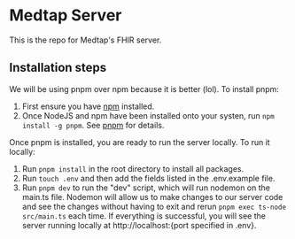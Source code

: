 # Medtap Server
This is the repo for Medtap's FHIR server.

## Installation steps
We will be using pnpm over npm because it is better (lol). To install pnpm:
1. First ensure you have [npm](https://docs.npmjs.com/downloading-and-installing-node-js-and-npm) installed. 
2. Once NodeJS and npm have been installed onto your systen, run `npm install -g pnpm`. See [pnpm](https://pnpm.io/installation) for details.

Once pnpm is installed, you are ready to run the server locally. To run it locally:
1. Run `pnpm install` in the root directory to install all packages.
2. Run `touch .env` and then add the fields listed in the .env.example file.
3. Run `pnpm dev` to run the "dev" script, which will run nodemon on the main.ts file. Nodemon will allow us to make changes to our server code and see the changes without having to exit and rerun `pnpm exec ts-node src/main.ts` each time. If everything is successful, you will see the server running locally at http://localhost:{port specified in .env}.
